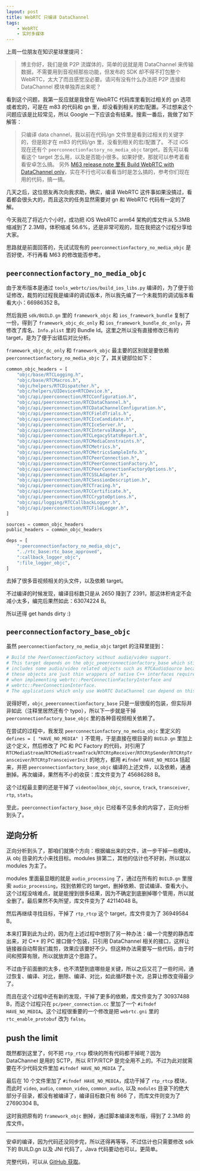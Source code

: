 ```yaml
---
layout: post
title: WebRTC 只编译 DataChannel
tags:
    - WebRTC
    - 实时多媒体
---
```


上周一位朋友在知识星球里提问：

> 博主你好，我们是做 P2P 流媒体的，简单的说就是用 DataChannel 来传输数据，不需要用到音视频那些功能，但发布的 SDK 却不得不打包整个 WebRTC，太大了而且感觉没必要。请问有没有什么办法把 P2P 连接和 DataChannel 模块单独弄出来呢？

看到这个问题，我第一反应就是我曾在 WebRTC 代码库里看到过相关的 gn 选项或者宏的，可是在 m83 的代码和 gn 里，却没看到相关的宏/配置。不过想来这个问题应该是比较常见，所以 Google 一下应该会有结果。搜索一番后，我做了如下解答：

> 只编译 data channel，我以前在代码/gn 文件里是看到过相关的关键字的，但是刚才在 m83 的代码/gn 里，没看到相关的宏/配置了。
> 不过 iOS 现在还有个 `peerconnectionfactory_no_media_objc` target，首先可以看看这个 target 怎么用，以及是否能小很多。如果好使，那就可以参考着看看安卓怎么搞。
> 另外 [M63 release note 里有 Build WebRTC with DataChannel only](https://groups.google.com/forum/?__s=obdrvn8g53z98ugdgkuz#!msg/discuss-webrtc/qDtSDxoNSII/69b6fAkxAQAJ)，实在不行也可以看看当时是怎么搞的，参考你们现在用的代码，搞一搞。

几天之后，这位朋友再次向我求助，确实，编译 WebRTC 这件事如果没搞过，看着都会很头大的，而且这次的任务显然需要对 gn 和 WebRTC 代码有一定的了解。

今天我花了将近六个小时，成功把 iOS WebRTC arm64 架构的库文件从 5.3MB 缩减到了 2.3MB，体积缩减 56.6%，还是非常可观的，现在我把这个过程分享给大家。

思路就是前面回答的，先试试现有的 `peerconnectionfactory_no_media_objc` 是否好使，不行再看 M63 的修改能否参考。

## `peerconnectionfactory_no_media_objc`

由于发布版本是通过 `tools_webrtc/ios/build_ios_libs.py` 编译的，为了便于验证修改，裁剪的过程我是编译的调试版本，所以我先编了一个未裁剪的调试版本看看大小：66986352 B。

然后我把 `sdk/BUILD.gn` 里的 `framework_objc` 和 `ios_framework_bundle` 复制了一份，得到了 `framework_objc_dc_only` 和 `ios_framework_bundle_dc_only`，并修改了库名、`Info.plist` 里的 Bundle Id。这里之所以没有直接修改已有的 target，是为了便于出错后对比分析。

`framework_objc_dc_only` 和 `framework_objc` 最主要的区别就是要依赖 `peerconnectionfactory_no_media_objc` 了，其关键部位如下：

```python
common_objc_headers = [
    "objc/base/RTCLogging.h",
    "objc/base/RTCMacros.h",
    "objc/helpers/RTCDispatcher.h",
    "objc/helpers/UIDevice+RTCDevice.h",
    "objc/api/peerconnection/RTCConfiguration.h",
    "objc/api/peerconnection/RTCDataChannel.h",
    "objc/api/peerconnection/RTCDataChannelConfiguration.h",
    "objc/api/peerconnection/RTCFieldTrials.h",
    "objc/api/peerconnection/RTCIceCandidate.h",
    "objc/api/peerconnection/RTCIceServer.h",
    "objc/api/peerconnection/RTCIntervalRange.h",
    "objc/api/peerconnection/RTCLegacyStatsReport.h",
    "objc/api/peerconnection/RTCMediaConstraints.h",
    "objc/api/peerconnection/RTCMetrics.h",
    "objc/api/peerconnection/RTCMetricsSampleInfo.h",
    "objc/api/peerconnection/RTCPeerConnection.h",
    "objc/api/peerconnection/RTCPeerConnectionFactory.h",
    "objc/api/peerconnection/RTCPeerConnectionFactoryOptions.h",
    "objc/api/peerconnection/RTCSSLAdapter.h",
    "objc/api/peerconnection/RTCSessionDescription.h",
    "objc/api/peerconnection/RTCTracing.h",
    "objc/api/peerconnection/RTCCertificate.h",
    "objc/api/peerconnection/RTCCryptoOptions.h",
    "objc/api/logging/RTCCallbackLogger.h",
    "objc/api/peerconnection/RTCFileLogger.h",
]

sources = common_objc_headers
public_headers = common_objc_headers

deps = [
    ":peerconnectionfactory_no_media_objc",
    "../rtc_base:rtc_base_approved",
    ":callback_logger_objc",
    ":file_logger_objc",
]
```

去掉了很多音视频相关的头文件，以及依赖 target。

不过编译的时候发现，编译目标数只是从 2650 降到了 2391，那这体积肯定不会减小太多，编完后果然如此：63074224 B。

所以还得 get hands dirty :)

## `peerconnectionfactory_base_objc`

虽然 `peerconnectionfactory_no_media_objc` target 的注释里提到：

```python
# Build the PeerConnectionFactory without audio/video support.
# This target depends on the objc_peeerconnectionfactory_base which still
# includes some audio/video related objects such as RTCAudioSource because
# these objects are just thin wrappers of native C++ interfaces required
# when implementing webrtc::PeerConnectionFactoryInterface and
# webrtc::PeerConnectionInterface.
# The applications which only use WebRTC DataChannel can depend on this.
```

说得好听，`objc_peeerconnectionfactory_base` 只是一层很瘦的包装，但实际并非如此（注释里居然还有个 typo），所以下一步就是干掉 `peerconnectionfactory_base_objc` 里的各种音视频相关依赖了。

在尝试的过程中，我发现 `peerconnectionfactory_no_media_objc` 里定义的 `defines = [ "HAVE_NO_MEDIA" ]` 不管用，于是直接在根目录的 `BUILD.gn` 里加上这个定义，然后修改了 PC 和 PC Factory 的代码，对引用了 `RTCMediaStream`/`RTCMediaStreamTrack`/`RTCRtpReceiver`/`RTCRtpSender`/`RTCRtpTransceiver`/`RTCRtpTransceiverInit` 的地方，都用 `#ifndef HAVE_NO_MEDIA` 括起来，并把 `peerconnectionfactory_base_objc` 编译的上述文件，以及依赖，通通删掉。再次编译，果然有不小的收获：库文件变为了 45686288 B。

这个过程最主要的还是干掉了 `videotoolbox_objc`, `source`, `track`, `transceiver`, `rtp`, `stats`。

至此，`peerconnectionfactory_base_objc` 已经看不见多余的内容了，正向分析到头了。

## 逆向分析

正向分析到头了，那咱们就换个方向：根据编出来的文件，进一步干掉一些模块，从 obj 目录的大小来找目标。modules 排第二，其他的估计也不好剥，所以就以 modules 为主了。

modules 里面最显眼的就是 `audio_processing` 了，通过在所有的 `BUILD.gn` 里搜索 `audio_processing`，找到依赖它的 target，删掉依赖、尝试编译、查看大小。这个过程没啥难点，就是能搜到很多结果，因为不确定到底删掉哪个管用，所以就全删了。最后果然不失所望，库文件变为了 42114048 B。

然后再继续寻找目标，干掉了 `rtp_rtcp` 这个 target，库文件变为了 36949584 B。

本来打算到此为止的，因为在上述过程中想到了另一种办法：编一个完整的静态库出来，对 C++ 的 PC 接口做个包装，只引用 DataChannel 相关的接口，这样让链接器自动帮我们裁剪，效果应该要好不少。但这种办法需要写一些代码，由于时间和预算有限，所以就放弃这个思路了。

不过由于前面删的太多，也不清楚到底哪些是关键，所以之后又花了一些时间，通过恢复、编译、对比，删除、编译、对比，如此循环数十次，总算让修改变得最少了。

而且在这个过程中还有新的发现，干掉了更多的依赖，库文件变为了 30937488 B，而这个过程只在 `pc/peer_connection.cc` 里加了一个 `#ifndef HAVE_NO_MEDIA`。这个过程很重要的一个修改是把 `webrtc.gni` 里的 `rtc_enable_protobuf` 改为 `false`。

## push the limit

既然都到这里了，何不把 `rtp_rtcp` 模块的所有代码都干掉呢？因为 DataChannel 是用的 SCTP，所以 RTP/RTCP 是完全用不上的。不过为此对就需要在不少代码文件里加 `#ifndef HAVE_NO_MEDIA` 了。

最后在 10 个文件里加了 `#ifndef HAVE_NO_MEDIA`，成功干掉了 `rtp_rtcp` 模块，而此时 `video`, `audio`, `common_video`, `common_audio`, 以及 `modules` 目录下的绝大部分子目录，都没有被编译了，编译目标数只有 866 了，而库文件则变为了 27690304 B。

这时我把原有的 `framework_objc` 删掉，通过脚本编译发布版，得到了 2.3MB 的库文件。

---

安卓的编译，因为代码还没同步完，所以还得再等等，不过估计也只需要修改 sdk 下的 BUILD.gn 以及 JNI 代码了，Java 代码要动也可以，更简单。

完整代码，可以从 [GitHub 获取](https://github.com/cdnbye/DataChannel)。

